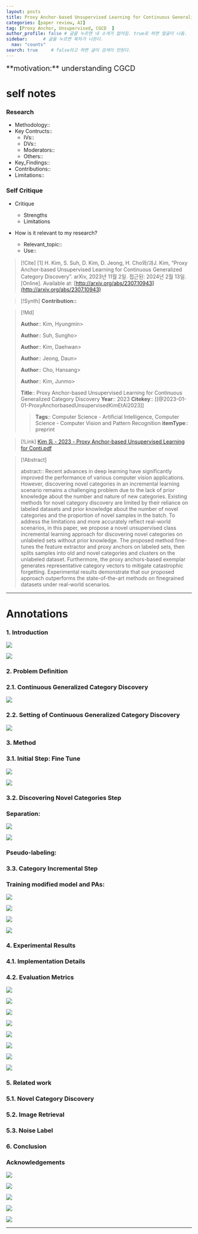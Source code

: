 ```yaml
---
layout: posts
title: Proxy Anchor-based Unsupervised Learning for Continuous Generalized Category Discovery
categories: [paper review, AI]
tag: [Proxy Anchor, Unsupervised, CGCD  ]  
author_profile: false # 글을 누르면 내 소개가 없어짐. true로 하면 얼굴이 나옴.
sidebar:      # 글을 누르면 목차가 나온다.
  nav: "counts" 
search: true     # false라고 하면 글이 검색이 안된다.
---
```


<div class="notice--info" markdown="1" style='font-size: 20px'>
**motivation:**  understanding CGCD
</div>

# self notes

### Research

* Methodology::
* Key Contructs::
	* IVs::
	* DVs::
	* Moderators::
	* Others::
* Key_Findings::
* Contributions::
* Limitations::

### Self Critique

* Critique
	* Strengths
	* Limitations

* How is it relevant to my research?
	* Relevant_topic::
	* Use::


> [!Cite]
> [1]  H. Kim, S. Suh, D. Kim, D. Jeong, H. Cho와/과J. Kim, “Proxy Anchor-based Unsupervised Learning for Continuous Generalized Category Discovery”. arXiv, 2023년 11월 2일. 접근된: 2024년 2월 13일. [Online]. Available at: [http://arxiv.org/abs/2307.10943](http://arxiv.org/abs/2307.10943)

> [!Synth]
> **Contribution::**

> [!Md]
>
> **Author**:: Kim, Hyungmin> 
>
> **Author**:: Suh, Sungho> 
>
> **Author**:: Kim, Daehwan> 
>
> **Author**:: Jeong, Daun> 
>
> **Author**:: Cho, Hansang> 
>
> **Author**:: Kim, Junmo> 
>
> **Title**:: Proxy Anchor-based Unsupervised Learning for Continuous Generalized Category Discovery
> **Year**:: 2023
> **Citekey**:: [[@2023-01-01-ProxyAnchorbasedUnsupervisedKimEtAl2023]]
> 
> >**Tags**:: Computer Science - Artificial Intelligence, Computer Science - Computer Vision and Pattern Recognition
> >**itemType**:: preprint
> >
> >
> >
> >
> >
> >
> >
> >
> >

> [!Link]
> [Kim 등 - 2023 - Proxy Anchor-based Unsupervised Learning for Conti.pdf](C:\Users\wys00\Zotero\storage\UQBKBGG3\Kim%20등%20-%202023%20-%20Proxy%20Anchor-based%20Unsupervised%20Learning%20for%20Conti.pdf)

> [!Abstract]
>
> abstract:: Recent advances in deep learning have significantly improved the performance of various computer vision applications. However, discovering novel categories in an incremental learning scenario remains a challenging problem due to the lack of prior knowledge about the number and nature of new categories. Existing methods for novel category discovery are limited by their reliance on labeled datasets and prior knowledge about the number of novel categories and the proportion of novel samples in the batch. To address the limitations and more accurately reflect real-world scenarios, in this paper, we propose a novel unsupervised class incremental learning approach for discovering novel categories on unlabeled sets without prior knowledge. The proposed method fine-tunes the feature extractor and proxy anchors on labeled sets, then splits samples into old and novel categories and clusters on the unlabeled dataset. Furthermore, the proxy anchors-based exemplar generates representative category vectors to mitigate catastrophic forgetting. Experimental results demonstrate that our proposed approach outperforms the state-of-the-art methods on finegrained datasets under real-world scenarios. 
>

---

# Annotations

### 1. Introduction 


 


![](images_for_zotero/2023-01-01-ProxyAnchorbasedUnsupervisedKimEtAl2023/images_for_zotero-2-x42-y589.png)



 


![](images_for_zotero/2023-01-01-ProxyAnchorbasedUnsupervisedKimEtAl2023/images_for_zotero-2-x44-y447.png)





### 2. Problem Definition 




### 2.1. Continuous Generalized Category Discovery 


 


![](images_for_zotero/2023-01-01-ProxyAnchorbasedUnsupervisedKimEtAl2023/images_for_zotero-3-x44-y465.png)





### 2.2. Setting of Continuous Generalized Category Discovery 


 


![](images_for_zotero/2023-01-01-ProxyAnchorbasedUnsupervisedKimEtAl2023/images_for_zotero-3-x303-y311.png)





### 3. Method 




### 3.1. Initial Step: Fine Tune 


 


![](images_for_zotero/2023-01-01-ProxyAnchorbasedUnsupervisedKimEtAl2023/images_for_zotero-4-x47-y135.png)



 


![](images_for_zotero/2023-01-01-ProxyAnchorbasedUnsupervisedKimEtAl2023/images_for_zotero-4-x298-y614.png)





### 3.2. Discovering Novel Categories Step 




### Separation: 


 


![](images_for_zotero/2023-01-01-ProxyAnchorbasedUnsupervisedKimEtAl2023/images_for_zotero-4-x336-y365.png)



 


![](images_for_zotero/2023-01-01-ProxyAnchorbasedUnsupervisedKimEtAl2023/images_for_zotero-4-x309-y226.png)





### Pseudo-labeling: 




### 3.3. Category Incremental Step 




### Training modified model and PAs: 


 


![](images_for_zotero/2023-01-01-ProxyAnchorbasedUnsupervisedKimEtAl2023/images_for_zotero-5-x52-y468.png)



 


![](images_for_zotero/2023-01-01-ProxyAnchorbasedUnsupervisedKimEtAl2023/images_for_zotero-5-x61-y295.png)



 


![](images_for_zotero/2023-01-01-ProxyAnchorbasedUnsupervisedKimEtAl2023/images_for_zotero-5-x68-y204.png)



 


![](images_for_zotero/2023-01-01-ProxyAnchorbasedUnsupervisedKimEtAl2023/images_for_zotero-5-x88-y70.png)





### 4. Experimental Results 




### 4.1. Implementation Details 




### 4.2. Evaluation Metrics 


 


![](images_for_zotero/2023-01-01-ProxyAnchorbasedUnsupervisedKimEtAl2023/images_for_zotero-5-x357-y337.png)



 


![](images_for_zotero/2023-01-01-ProxyAnchorbasedUnsupervisedKimEtAl2023/images_for_zotero-5-x370-y180.png)



 


![](images_for_zotero/2023-01-01-ProxyAnchorbasedUnsupervisedKimEtAl2023/images_for_zotero-6-x44-y601.png)



 


![](images_for_zotero/2023-01-01-ProxyAnchorbasedUnsupervisedKimEtAl2023/images_for_zotero-6-x44-y352.png)



 


![](images_for_zotero/2023-01-01-ProxyAnchorbasedUnsupervisedKimEtAl2023/images_for_zotero-7-x44-y603.png)



 


![](images_for_zotero/2023-01-01-ProxyAnchorbasedUnsupervisedKimEtAl2023/images_for_zotero-7-x304-y554.png)



 


![](images_for_zotero/2023-01-01-ProxyAnchorbasedUnsupervisedKimEtAl2023/images_for_zotero-7-x302-y446.png)



 


![](images_for_zotero/2023-01-01-ProxyAnchorbasedUnsupervisedKimEtAl2023/images_for_zotero-8-x45-y594.png)





### 5. Related work 




### 5.1. Novel Category Discovery 




### 5.2. Image Retrieval 




### 5.3. Noise Label 




### 6. Conclusion 




### Acknowledgements 


 


![](images_for_zotero/2023-01-01-ProxyAnchorbasedUnsupervisedKimEtAl2023/images_for_zotero-12-x38-y588.png)



 


![](images_for_zotero/2023-01-01-ProxyAnchorbasedUnsupervisedKimEtAl2023/images_for_zotero-12-x43-y307.png)



 


![](images_for_zotero/2023-01-01-ProxyAnchorbasedUnsupervisedKimEtAl2023/images_for_zotero-14-x44-y119.png)



 


![](images_for_zotero/2023-01-01-ProxyAnchorbasedUnsupervisedKimEtAl2023/images_for_zotero-15-x45-y119.png)



 


![](images_for_zotero/2023-01-01-ProxyAnchorbasedUnsupervisedKimEtAl2023/images_for_zotero-16-x46-y124.png)



---

